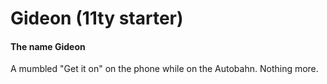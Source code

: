 # Gideon (11ty starter)


#### The name Gideon 

A mumbled "Get it on" on the phone while on the Autobahn. Nothing more.

